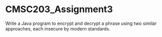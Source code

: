 # CMSC203_Assignment3
Write a Java program to encrypt and decrypt a phrase using two similar approaches, each insecure by modern standards.  
